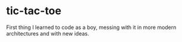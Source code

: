 # tic-tac-toe
First thing I learned to code as a boy, messing with it in more modern architectures and with new ideas.
